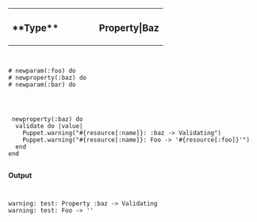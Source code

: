 <table width=100%>
  <tr>
    <td style="text-align: left">
      <h3>**Type**</h3>
    </td>
    <td width=65% style="text-align: right">
          <h3>Property|Baz</h3>
    </td>
  </tr>
</table>

<pre><code data-trim class="ruby">

# newparam(:foo) do
# newproperty(:baz) do
# newparam(:bar) do

</code></pre>

<pre><code data-trim class="ruby">

 newproperty(:baz) do
  validate do |value|
    Puppet.warning("#{resource[:name]}: :baz -> Validating")
    Puppet.warning("#{resource[:name]}: Foo -> '#{resource[:foo]}'")
  end
end

</code></pre>

**Output**

<pre><code data-trim class="ruby">

warning: test: Property :baz -> Validating
warning: test: Foo -> ''

</code></pre>
